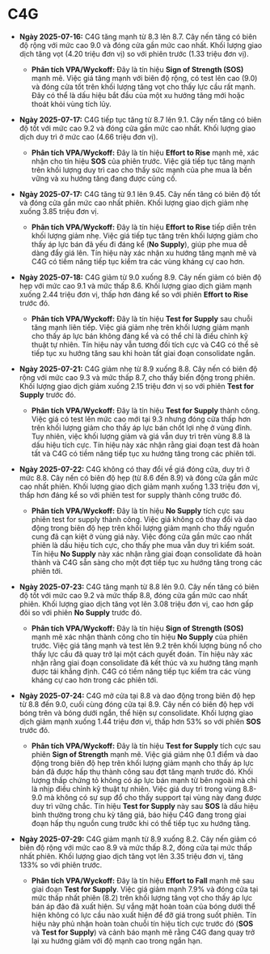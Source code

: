 # C4G

- **Ngày 2025-07-16:** C4G tăng mạnh từ 8.3 lên 8.7. Cây nến tăng có biên độ rộng với mức cao 9.0 và đóng cửa gần mức cao nhất. Khối lượng giao dịch tăng vọt (4.20 triệu đơn vị) so với phiên trước (1.33 triệu đơn vị).
    - **Phân tích VPA/Wyckoff:** Đây là tín hiệu **Sign of Strength (SOS)** mạnh mẽ. Việc giá tăng mạnh với biên độ rộng, có test lên cao (9.0) và đóng cửa tốt trên khối lượng tăng vọt cho thấy lực cầu rất mạnh. Đây có thể là dấu hiệu bắt đầu của một xu hướng tăng mới hoặc thoát khỏi vùng tích lũy.

- **Ngày 2025-07-17:** C4G tiếp tục tăng từ 8.7 lên 9.1. Cây nến tăng có biên độ tốt với mức cao 9.2 và đóng cửa gần mức cao nhất. Khối lượng giao dịch duy trì ở mức cao (4.66 triệu đơn vị).
    - **Phân tích VPA/Wyckoff:** Đây là tín hiệu **Effort to Rise** mạnh mẽ, xác nhận cho tín hiệu **SOS** của phiên trước. Việc giá tiếp tục tăng mạnh trên khối lượng duy trì cao cho thấy sức mạnh của phe mua là bền vững và xu hướng tăng đang được củng cố.

- **Ngày 2025-07-17:** C4G tăng từ 9.1 lên 9.45. Cây nến tăng có biên độ tốt và đóng cửa gần mức cao nhất phiên. Khối lượng giao dịch giảm nhẹ xuống 3.85 triệu đơn vị.
    - **Phân tích VPA/Wyckoff:** Đây là tín hiệu **Effort to Rise** tiếp diễn trên khối lượng giảm nhẹ. Việc giá tiếp tục tăng trên khối lượng giảm cho thấy áp lực bán đã yếu đi đáng kể (**No Supply**), giúp phe mua dễ dàng đẩy giá lên. Tín hiệu này xác nhận xu hướng tăng mạnh mẽ và C4G có tiềm năng tiếp tục kiểm tra các vùng kháng cự cao hơn.

- **Ngày 2025-07-18:** C4G giảm từ 9.0 xuống 8.9. Cây nến giảm có biên độ hẹp với mức cao 9.1 và mức thấp 8.6. Khối lượng giao dịch giảm mạnh xuống 2.44 triệu đơn vị, thấp hơn đáng kể so với phiên **Effort to Rise** trước đó.
    - **Phân tích VPA/Wyckoff:** Đây là tín hiệu **Test for Supply** sau chuỗi tăng mạnh liên tiếp. Việc giá giảm nhẹ trên khối lượng giảm mạnh cho thấy áp lực bán không đáng kể và có thể chỉ là điều chỉnh kỹ thuật tự nhiên. Tín hiệu này vẫn tương đối tích cực và C4G có thể sẽ tiếp tục xu hướng tăng sau khi hoàn tất giai đoạn consolidate ngắn.

- **Ngày 2025-07-21:** C4G giảm nhẹ từ 8.9 xuống 8.8. Cây nến có biên độ rộng với mức cao 9.3 và mức thấp 8.7, cho thấy biến động trong phiên. Khối lượng giao dịch giảm xuống 2.15 triệu đơn vị so với phiên **Test for Supply** trước đó.
    - **Phân tích VPA/Wyckoff:** Đây là tín hiệu **Test for Supply** thành công. Việc giá có test lên mức cao mới tại 9.3 nhưng đóng cửa thấp hơn trên khối lượng giảm cho thấy áp lực bán chốt lợi nhẹ ở vùng đỉnh. Tuy nhiên, việc khối lượng giảm và giá vẫn duy trì trên vùng 8.8 là dấu hiệu tích cực. Tín hiệu này xác nhận rằng giai đoạn test đã hoàn tất và C4G có tiềm năng tiếp tục xu hướng tăng trong các phiên tới.

- **Ngày 2025-07-22:** C4G không có thay đổi về giá đóng cửa, duy trì ở mức 8.8. Cây nến có biên độ hẹp (từ 8.6 đến 8.9) và đóng cửa gần mức cao nhất phiên. Khối lượng giao dịch giảm mạnh xuống 1.33 triệu đơn vị, thấp hơn đáng kể so với phiên test for supply thành công trước đó.
    - **Phân tích VPA/Wyckoff:** Đây là tín hiệu **No Supply** tích cực sau phiên test for supply thành công. Việc giá không có thay đổi và dao động trong biên độ hẹp trên khối lượng giảm mạnh cho thấy nguồn cung đã cạn kiệt ở vùng giá này. Việc đóng cửa gần mức cao nhất phiên là dấu hiệu tích cực, cho thấy phe mua vẫn duy trì kiểm soát. Tín hiệu **No Supply** này xác nhận rằng giai đoạn consolidate đã hoàn thành và C4G sẵn sàng cho một đợt tiếp tục xu hướng tăng trong các phiên tới.

- **Ngày 2025-07-23:** C4G tăng mạnh từ 8.8 lên 9.0. Cây nến tăng có biên độ tốt với mức cao 9.2 và mức thấp 8.8, đóng cửa gần mức cao nhất phiên. Khối lượng giao dịch tăng vọt lên 3.08 triệu đơn vị, cao hơn gấp đôi so với phiên **No Supply** trước đó.
    - **Phân tích VPA/Wyckoff:** Đây là tín hiệu **Sign of Strength (SOS)** mạnh mẽ xác nhận thành công cho tín hiệu **No Supply** của phiên trước. Việc giá tăng mạnh và test lên 9.2 trên khối lượng bùng nổ cho thấy lực cầu đã quay trở lại một cách quyết đoán. Tín hiệu này xác nhận rằng giai đoạn consolidate đã kết thúc và xu hướng tăng mạnh được tái khẳng định. C4G có tiềm năng tiếp tục kiểm tra các vùng kháng cự cao hơn trong các phiên tới.

- **Ngày 2025-07-24:** C4G mở cửa tại 8.8 và dao động trong biên độ hẹp từ 8.8 đến 9.0, cuối cùng đóng cửa tại 8.9. Cây nến có biên độ hẹp với bóng trên và bóng dưới ngắn, thể hiện sự consolidate. Khối lượng giao dịch giảm mạnh xuống 1.44 triệu đơn vị, thấp hơn 53% so với phiên **SOS** trước đó.
    - **Phân tích VPA/Wyckoff:** Đây là tín hiệu **Test for Supply** tích cực sau phiên **Sign of Strength** mạnh mẽ. Việc giá giảm nhẹ 0.1 điểm và dao động trong biên độ hẹp trên khối lượng giảm mạnh cho thấy áp lực bán đã được hấp thụ thành công sau đợt tăng mạnh trước đó. Khối lượng thấp chứng tỏ không có áp lực bán mạnh từ bên ngoài mà chỉ là nhịp điều chỉnh kỹ thuật tự nhiên. Việc giá duy trì trong vùng 8.8-9.0 mà không có sự sụp đổ cho thấy support tại vùng này đang được duy trì vững chắc. Tín hiệu **Test for Supply** này sau **SOS** là dấu hiệu bình thường trong chu kỳ tăng giá, báo hiệu C4G đang trong giai đoạn hấp thụ nguồn cung trước khi có thể tiếp tục xu hướng tăng.
- **Ngày 2025-07-29:** C4G giảm mạnh từ 8.9 xuống 8.2. Cây nến giảm có biên độ rộng với mức cao 8.9 và mức thấp 8.2, đóng cửa tại mức thấp nhất phiên. Khối lượng giao dịch tăng vọt lên 3.35 triệu đơn vị, tăng 133% so với phiên trước.
    - **Phân tích VPA/Wyckoff:** Đây là tín hiệu **Effort to Fall** mạnh mẽ sau giai đoạn **Test for Supply**. Việc giá giảm mạnh 7.9% và đóng cửa tại mức thấp nhất phiên (8.2) trên khối lượng tăng vọt cho thấy áp lực bán áp đảo đã xuất hiện. Sự vắng mặt hoàn toàn của bóng dưới thể hiện không có lực cầu nào xuất hiện để đỡ giá trong suốt phiên. Tín hiệu này phủ nhận hoàn toàn chuỗi tín hiệu tích cực trước đó (**SOS** và **Test for Supply**) và cảnh báo mạnh mẽ rằng C4G đang quay trở lại xu hướng giảm với độ mạnh cao trong ngắn hạn.

